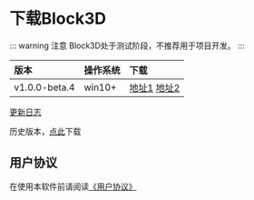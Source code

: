 # 下载Block3D

::: warning 注意
Block3D处于测试阶段，不推荐用于项目开发。
:::


|版本         |操作系统|下载                 |
|:------------|:-------|:--------------------|
|v1.0.0-beta.4|win10+  |[地址1][1] [地址2][2]|

[1]:https://github.com/zjbcool/block3d/releases/download/v1.0.0-beta.4/block3d-v1.0.0-beta.4.zip
[2]:https://cdn.zjbku.com/download/block3d-v1.0.0-beta.4.zip

[更新日志](../changelog/)

历史版本，[点此](https://github.com/zjbcool/block3d/releases)下载

## 用户协议

在使用本软件前请阅读[《用户协议》](./license.md)